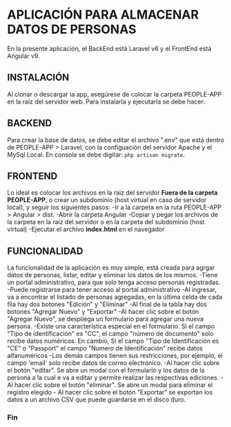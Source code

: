# APLICACIÓN PARA ALMACENAR DATOS DE PERSONAS
 En la presente aplicación, el BackEnd está Laravel v6 y el FrontEnd está Angular v9.

## INSTALACIÓN
 Al clonar o descargar la app, asegúrese de colocar la carpeta PEOPLE-APP en la raíz del servidor web. 
 Para instalarla y ejecutarla se debe hacer:

## BACKEND
 Para crear la base de datos, se debe editar el archivo ".env" que está dentro de PEOPLE-APP > Laravel, con la configuación del servidor Apache y el MySql Local. En consola se debe digitar: ```php artisan migrate```.

## FRONTEND
 Lo ideal es colocar los archivos en la raiz del servidor __Fuera de la carpeta PEOPLE-APP__, o crear un subdominio (host virtual en caso de servidor local), y seguir los siguientes pasos:
    -Ir a la carpeta en la ruta PEOPLE-APP > Angular > dist.
    -Abrir la carpeta Angular
    -Copiar y pegar los archivos de la carpeta en la raíz del servidor o en la carpeta del subdominio (host virtual)
    -Ejecutar el archivo **index.html** en el navegador
 
 ## FUNCIONALIDAD
La funcionalidad de la aplicación es muy simple, está creada para agrgar datos de personas, listar, editar y eliminar los datos de los mismos.
    -Tiene un portal administrativo, para que solo tenga acceso personas registradas.
    -Puede registrarse para tener acceso al portal administrativo
    -Al ingresar, va a encontrar el listado de personas agregadas, en la última celda de cada fila hay dos botones "Edición" y "Eliminar"
    -Al final de la tabla hay dos botones "Agregar Nuevo" y "Exportar"
    -Al hacer clic sobre el botón "Agregar Nuevo", se despliega un formulario para agregar una nueva persona.
        -Existe una característica especial en el formulario. Si el campo "Tipo de identificación" es "CC", el campo "número de documento" solo recibe datos numéricos. En cambio, Si el campo "Tipo de Identificación es "CE" o "Passport" el campo "Numero de Identificación" recibe datos alfanuméricos
        -Los demás campos tienen sus restricciones, por ejemplo, el campo 'email' solo recibe datos de correo electrónico.
    -Al hacer clic sobre el botón "editar". Se abre un modal con el formulario y los datos de la persona  a la cual e va a editar y permite realizar las respectivas ediciones.
    - Al hacer clic sobre el botón "eliminar". Se abre un modal para eliminar el registro elegido
    - Al hacer clic sobre el botón "Exportar" se exportan los datos a un archivo CSV que puede guardarse en el disco duro.

### Fin

